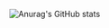 ![Anurag's GitHub stats](https://github-readme-stats.vercel.app/api?username=valooost&show_icons=true&theme=dark)
